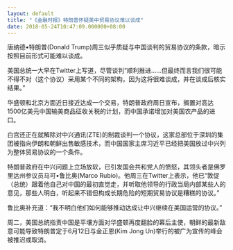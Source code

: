 ```yaml
---
layout: default
title: "《金融时报》特朗普怀疑美中贸易协议难以谈成"
date: 2018-05-24T10:47:09.000000+08:00
---
```


唐纳德•特朗普(Donald Trump)周三似乎质疑与中国谈判的贸易协议的条款，暗示按照目前形式可能难以谈成。

美国总统一大早在Twitter上写道，尽管谈判“顺利推进……但最终而言我们很可能不得不对（这个协议）采用某个不同的架构，因为这将很难谈成，并在谈成后核实结果。”

华盛顿和北京方面近日接近达成一个交易，特朗普政府周日宣布，搁置对高达1500亿美元中国输美商品征收关税的计划，而中国承诺增加对美国农产品的进口。

白宫还正在就解除对中兴通讯(ZTE)的制裁谈判一个协议，这家总部位于深圳的集团被指向伊朗和朝鲜出售敏感技术，而中国国家主席习近平已经把美国放过中兴列为整体贸易协议的一个条件。

特朗普政府在中兴问题上立场放软，已引发国会共和党人的愤怒，其领头者是佛罗里达州参议员马可•鲁比奥(Marco Rubio)。他周三在Twitter上表示，他已“敦促（总统）跟着他自己对中国的最初直觉走，并听取他领导的行政当局内部某些人的意见，那些人明白，听起来不错但构成长期危险的短期贸易协议是糟糕的协议。”

鲁比奥补充道：“我不明白他们如何能够推动达成让中兴继续在美国运营的协议。”

周二，美国总统指责中国是平壤方面对华盛顿再度翻脸的幕后主使，朝鲜的最新敌意可能导致特朗普定于6月12日与金正恩(Kim Jong Un)举行的被广为宣传的峰会被推迟或取消。

